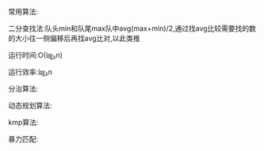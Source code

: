 常用算法:

  

二分查找法:队头min和队尾max队中avg(max+min)/2,通过找avg比较需要找的数的大小往一侧偏移后再找avg比对,以此类推

运行时间:O(㏒₂n)

运行效率:㏒₂n 


分治算法:

动态规划算法:

kmp算法:


暴力匹配: